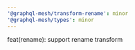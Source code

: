 ```yaml
---
'@graphql-mesh/transform-rename': minor
'@graphql-mesh/types': minor
---
```


feat(rename): support rename transform
